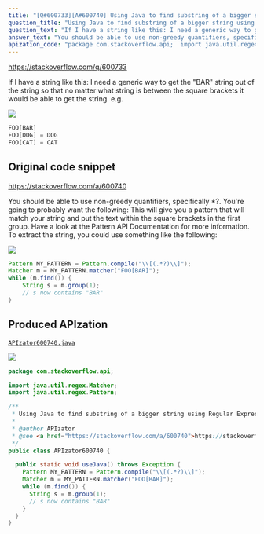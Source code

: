 ```yaml
---
title: "[Q#600733][A#600740] Using Java to find substring of a bigger string using Regular Expression"
question_title: "Using Java to find substring of a bigger string using Regular Expression"
question_text: "If I have a string like this: I need a generic way to get the \"BAR\" string out of the string so that no matter what string is between the square brackets it would be able to get the string. e.g."
answer_text: "You should be able to use non-greedy quantifiers, specifically *?.  You're going to probably want the following: This will give you a pattern that will match your string and put the text within the square brackets in the first group.  Have a look at the Pattern API Documentation for more information. To extract the string, you could use something like the following:"
apization_code: "package com.stackoverflow.api;  import java.util.regex.Matcher; import java.util.regex.Pattern;  /**  * Using Java to find substring of a bigger string using Regular Expression  *  * @author APIzator  * @see <a href=\"https://stackoverflow.com/a/600740\">https://stackoverflow.com/a/600740</a>  */ public class APIzator600740 {    public static void useJava() throws Exception {     Pattern MY_PATTERN = Pattern.compile(\"\\\\[(.*?)\\\\]\");     Matcher m = MY_PATTERN.matcher(\"FOO[BAR]\");     while (m.find()) {       String s = m.group(1);       // s now contains \"BAR\"     }   } }"
---
```


https://stackoverflow.com/q/600733

If I have a string like this:
I need a generic way to get the &quot;BAR&quot; string out of the string so that no matter what string is between the square brackets it would be able to get the string.
e.g.


<div class="code-logo"><img src="/stackoverflow.png" /></div>

```java
FOO[BAR]
FOO[DOG] = DOG
FOO[CAT] = CAT
```


## Original code snippet

https://stackoverflow.com/a/600740

You should be able to use non-greedy quantifiers, specifically *?.  You&#x27;re going to probably want the following:
This will give you a pattern that will match your string and put the text within the square brackets in the first group.  Have a look at the Pattern API Documentation for more information.
To extract the string, you could use something like the following:

<div class="code-logo"><img src="/stackoverflow.png" /></div>

```java
Pattern MY_PATTERN = Pattern.compile("\\[(.*?)\\]");
Matcher m = MY_PATTERN.matcher("FOO[BAR]");
while (m.find()) {
    String s = m.group(1);
    // s now contains "BAR"
}
```

## Produced APIzation

[`APIzator600740.java`](https://github.com/pasqualesalza/apization-temp/raw/main/data/search/APIzator600740.java)

<div class="code-logo"><img src="/apizator.png" /></div>

```java
package com.stackoverflow.api;

import java.util.regex.Matcher;
import java.util.regex.Pattern;

/**
 * Using Java to find substring of a bigger string using Regular Expression
 *
 * @author APIzator
 * @see <a href="https://stackoverflow.com/a/600740">https://stackoverflow.com/a/600740</a>
 */
public class APIzator600740 {

  public static void useJava() throws Exception {
    Pattern MY_PATTERN = Pattern.compile("\\[(.*?)\\]");
    Matcher m = MY_PATTERN.matcher("FOO[BAR]");
    while (m.find()) {
      String s = m.group(1);
      // s now contains "BAR"
    }
  }
}

```